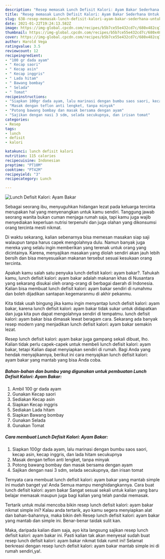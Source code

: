 ```yaml
---
description: "Resep memasak Lunch Defisit Kalori: Ayam Bakar Sederhana Untuk Jualan"
title: "Resep memasak Lunch Defisit Kalori: Ayam Bakar Sederhana Untuk Jualan"
slug: 638-resep-memasak-lunch-defisit-kalori-ayam-bakar-sederhana-untuk-jualan
date: 2021-01-22T19:24:13.582Z
image: https://img-global.cpcdn.com/recipes/b5b7ce55e432cd7c/680x482cq70/lunch-defisit-kalori-ayam-bakar-foto-resep-utama.jpg
thumbnail: https://img-global.cpcdn.com/recipes/b5b7ce55e432cd7c/680x482cq70/lunch-defisit-kalori-ayam-bakar-foto-resep-utama.jpg
cover: https://img-global.cpcdn.com/recipes/b5b7ce55e432cd7c/680x482cq70/lunch-defisit-kalori-ayam-bakar-foto-resep-utama.jpg
author: Harold Vega
ratingvalue: 3.5
reviewcount: 12
recipeingredient:
- "100 gr dada ayam"
- " Kecap saori"
- " Kecap asin"
- " Kecap inggris"
- " Lada hitam"
- " Bawang bombay"
- " Selada"
- " Tomat"
recipeinstructions:
- "Siapkan 100gr dada ayam, lalu marinasi dengan bumbu saos saori, kecap asin, kecap inggris, dan lada hitam secukupnya"
- "Masak dengan teflon anti lengket, tanpa minyak"
- "Potong bawang bombay dan masak bersama dengan ayam"
- "Sajikan dengan nasi 3 sdm, selada secukupnya, dan irisan tomat"
categories:
- Resep
tags:
- lunch
- defisit
- kalori

katakunci: lunch defisit kalori 
nutrition: 115 calories
recipecuisine: Indonesian
preptime: "PT10M"
cooktime: "PT42M"
recipeyield: "3"
recipecategory: Lunch

---
```



![Lunch Defisit Kalori: Ayam Bakar](https://img-global.cpcdn.com/recipes/b5b7ce55e432cd7c/680x482cq70/lunch-defisit-kalori-ayam-bakar-foto-resep-utama.jpg)

Sebagai seorang ibu, menyuguhkan hidangan lezat pada keluarga tercinta merupakan hal yang menyenangkan untuk kamu sendiri. Tanggung jawab seorang  wanita bukan cuman menjaga rumah saja, tapi kamu juga wajib menyediakan keperluan nutrisi terpenuhi dan juga olahan yang dikonsumsi orang tercinta mesti nikmat.

Di waktu  sekarang, kalian sebenarnya bisa memesan masakan siap saji walaupun tanpa harus capek mengolahnya dulu. Namun banyak juga mereka yang selalu ingin memberikan yang terenak untuk orang yang dicintainya. Karena, menyajikan masakan yang diolah sendiri akan jauh lebih bersih dan bisa menyesuaikan makanan tersebut sesuai kesukaan orang tercinta. 



Apakah kamu salah satu penyuka lunch defisit kalori: ayam bakar?. Tahukah kamu, lunch defisit kalori: ayam bakar adalah makanan khas di Nusantara yang sekarang disukai oleh orang-orang di berbagai daerah di Indonesia. Kalian bisa membuat lunch defisit kalori: ayam bakar sendiri di rumahmu dan boleh dijadikan santapan kegemaranmu di akhir pekanmu.

Kita tidak usah bingung jika kamu ingin menyantap lunch defisit kalori: ayam bakar, karena lunch defisit kalori: ayam bakar tidak sukar untuk didapatkan dan juga kita pun dapat mengolahnya sendiri di tempatmu. lunch defisit kalori: ayam bakar bisa dimasak lewat beragam cara. Sekarang ada banyak resep modern yang menjadikan lunch defisit kalori: ayam bakar semakin lezat.

Resep lunch defisit kalori: ayam bakar juga gampang sekali dibuat, lho. Kalian tidak perlu capek-capek untuk membeli lunch defisit kalori: ayam bakar, tetapi Kalian dapat menyiapkan sendiri di rumah. Bagi Anda yang hendak menyajikannya, berikut ini cara menyajikan lunch defisit kalori: ayam bakar yang mantab yang bisa Anda coba.

<!--inarticleads1-->

##### Bahan-bahan dan bumbu yang digunakan untuk pembuatan Lunch Defisit Kalori: Ayam Bakar:

1. Ambil 100 gr dada ayam
1. Gunakan  Kecap saori
1. Sediakan  Kecap asin
1. Siapkan  Kecap inggris
1. Sediakan  Lada hitam
1. Siapkan  Bawang bombay
1. Gunakan  Selada
1. Gunakan  Tomat




<!--inarticleads2-->

##### Cara membuat Lunch Defisit Kalori: Ayam Bakar:

1. Siapkan 100gr dada ayam, lalu marinasi dengan bumbu saos saori, kecap asin, kecap inggris, dan lada hitam secukupnya
1. Masak dengan teflon anti lengket, tanpa minyak
1. Potong bawang bombay dan masak bersama dengan ayam
1. Sajikan dengan nasi 3 sdm, selada secukupnya, dan irisan tomat




Ternyata cara membuat lunch defisit kalori: ayam bakar yang mantab simple ini mudah banget ya! Anda Semua mampu menghidangkannya. Cara buat lunch defisit kalori: ayam bakar Sangat sesuai sekali untuk kalian yang baru belajar memasak maupun juga bagi kalian yang telah pandai memasak.

Tertarik untuk mulai mencoba bikin resep lunch defisit kalori: ayam bakar nikmat simple ini? Kalau anda tertarik, ayo kamu segera menyiapkan alat dan bahan-bahannya, maka bikin deh Resep lunch defisit kalori: ayam bakar yang mantab dan simple ini. Benar-benar taidak sulit kan. 

Maka, daripada kalian diam saja, ayo kita langsung sajikan resep lunch defisit kalori: ayam bakar ini. Pasti kalian tak akan menyesal sudah buat resep lunch defisit kalori: ayam bakar nikmat tidak rumit ini! Selamat berkreasi dengan resep lunch defisit kalori: ayam bakar mantab simple ini di rumah sendiri,ya!.

